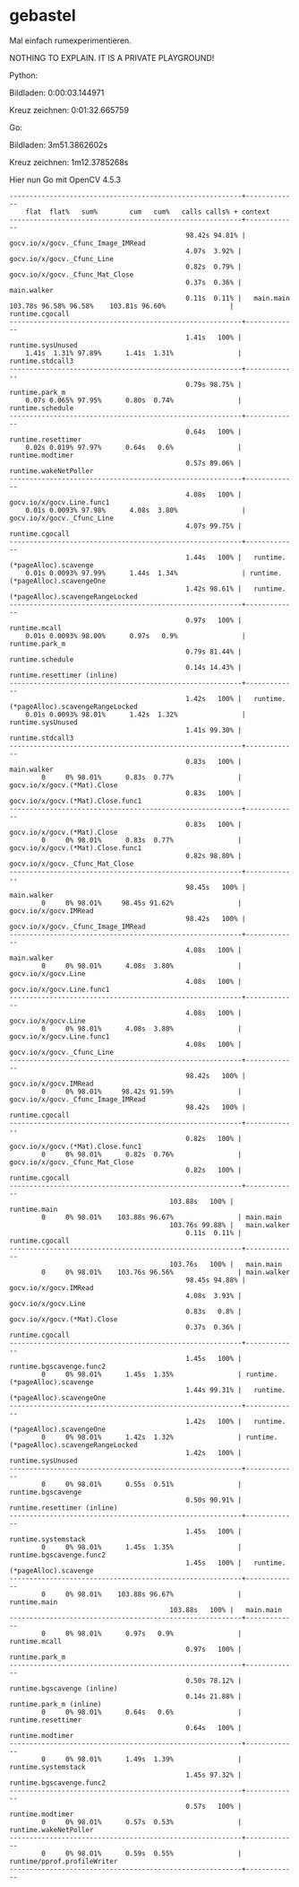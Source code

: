 # gebastel
Mal einfach rumexperimentieren.

NOTHING TO EXPLAIN. IT IS A PRIVATE PLAYGROUND!

Python:

Bildladen:      0:00:03.144971

Kreuz zeichnen: 0:01:32.665759

Go:

Bildladen:      3m51.3862602s

Kreuz zeichnen: 1m12.3785268s

Hier nun Go mit OpenCV 4.5.3

    ----------------------------------------------------------+-------------
        flat  flat%   sum%        cum   cum%   calls calls% + context
    ----------------------------------------------------------+-------------
                                                98.42s 94.81% |   gocv.io/x/gocv._Cfunc_Image_IMRead
                                                4.07s  3.92% |   gocv.io/x/gocv._Cfunc_Line
                                                0.82s  0.79% |   gocv.io/x/gocv._Cfunc_Mat_Close
                                                0.37s  0.36% |   main.walker
                                                0.11s  0.11% |   main.main
    103.78s 96.58% 96.58%    103.81s 96.60%                | runtime.cgocall
    ----------------------------------------------------------+-------------
                                                1.41s   100% |   runtime.sysUnused
        1.41s  1.31% 97.89%      1.41s  1.31%                | runtime.stdcall3
    ----------------------------------------------------------+-------------
                                                0.79s 98.75% |   runtime.park_m
        0.07s 0.065% 97.95%      0.80s  0.74%                | runtime.schedule
    ----------------------------------------------------------+-------------
                                                0.64s   100% |   runtime.resettimer
        0.02s 0.019% 97.97%      0.64s   0.6%                | runtime.modtimer
                                                0.57s 89.06% |   runtime.wakeNetPoller
    ----------------------------------------------------------+-------------
                                                4.08s   100% |   gocv.io/x/gocv.Line.func1
        0.01s 0.0093% 97.98%      4.08s  3.80%                | gocv.io/x/gocv._Cfunc_Line
                                                4.07s 99.75% |   runtime.cgocall
    ----------------------------------------------------------+-------------
                                                1.44s   100% |   runtime.(*pageAlloc).scavenge
        0.01s 0.0093% 97.99%      1.44s  1.34%                | runtime.(*pageAlloc).scavengeOne
                                                1.42s 98.61% |   runtime.(*pageAlloc).scavengeRangeLocked
    ----------------------------------------------------------+-------------
                                                0.97s   100% |   runtime.mcall
        0.01s 0.0093% 98.00%      0.97s   0.9%                | runtime.park_m
                                                0.79s 81.44% |   runtime.schedule
                                                0.14s 14.43% |   runtime.resettimer (inline)
    ----------------------------------------------------------+-------------
                                                1.42s   100% |   runtime.(*pageAlloc).scavengeRangeLocked
        0.01s 0.0093% 98.01%      1.42s  1.32%                | runtime.sysUnused
                                                1.41s 99.30% |   runtime.stdcall3
    ----------------------------------------------------------+-------------
                                                0.83s   100% |   main.walker
            0     0% 98.01%      0.83s  0.77%                | gocv.io/x/gocv.(*Mat).Close
                                                0.83s   100% |   gocv.io/x/gocv.(*Mat).Close.func1
    ----------------------------------------------------------+-------------
                                                0.83s   100% |   gocv.io/x/gocv.(*Mat).Close
            0     0% 98.01%      0.83s  0.77%                | gocv.io/x/gocv.(*Mat).Close.func1
                                                0.82s 98.80% |   gocv.io/x/gocv._Cfunc_Mat_Close
    ----------------------------------------------------------+-------------
                                                98.45s   100% |   main.walker
            0     0% 98.01%     98.45s 91.62%                | gocv.io/x/gocv.IMRead
                                                98.42s   100% |   gocv.io/x/gocv._Cfunc_Image_IMRead
    ----------------------------------------------------------+-------------
                                                4.08s   100% |   main.walker
            0     0% 98.01%      4.08s  3.80%                | gocv.io/x/gocv.Line
                                                4.08s   100% |   gocv.io/x/gocv.Line.func1
    ----------------------------------------------------------+-------------
                                                4.08s   100% |   gocv.io/x/gocv.Line
            0     0% 98.01%      4.08s  3.80%                | gocv.io/x/gocv.Line.func1
                                                4.08s   100% |   gocv.io/x/gocv._Cfunc_Line
    ----------------------------------------------------------+-------------
                                                98.42s   100% |   gocv.io/x/gocv.IMRead
            0     0% 98.01%     98.42s 91.59%                | gocv.io/x/gocv._Cfunc_Image_IMRead
                                                98.42s   100% |   runtime.cgocall
    ----------------------------------------------------------+-------------
                                                0.82s   100% |   gocv.io/x/gocv.(*Mat).Close.func1
            0     0% 98.01%      0.82s  0.76%                | gocv.io/x/gocv._Cfunc_Mat_Close
                                                0.82s   100% |   runtime.cgocall
    ----------------------------------------------------------+-------------
                                            103.88s   100% |   runtime.main
            0     0% 98.01%    103.88s 96.67%                | main.main
                                            103.76s 99.88% |   main.walker
                                                0.11s  0.11% |   runtime.cgocall
    ----------------------------------------------------------+-------------
                                            103.76s   100% |   main.main
            0     0% 98.01%    103.76s 96.56%                | main.walker
                                                98.45s 94.88% |   gocv.io/x/gocv.IMRead
                                                4.08s  3.93% |   gocv.io/x/gocv.Line
                                                0.83s   0.8% |   gocv.io/x/gocv.(*Mat).Close
                                                0.37s  0.36% |   runtime.cgocall
    ----------------------------------------------------------+-------------
                                                1.45s   100% |   runtime.bgscavenge.func2
            0     0% 98.01%      1.45s  1.35%                | runtime.(*pageAlloc).scavenge
                                                1.44s 99.31% |   runtime.(*pageAlloc).scavengeOne
    ----------------------------------------------------------+-------------
                                                1.42s   100% |   runtime.(*pageAlloc).scavengeOne
            0     0% 98.01%      1.42s  1.32%                | runtime.(*pageAlloc).scavengeRangeLocked
                                                1.42s   100% |   runtime.sysUnused
    ----------------------------------------------------------+-------------
            0     0% 98.01%      0.55s  0.51%                | runtime.bgscavenge
                                                0.50s 90.91% |   runtime.resettimer (inline)
    ----------------------------------------------------------+-------------
                                                1.45s   100% |   runtime.systemstack
            0     0% 98.01%      1.45s  1.35%                | runtime.bgscavenge.func2
                                                1.45s   100% |   runtime.(*pageAlloc).scavenge
    ----------------------------------------------------------+-------------
            0     0% 98.01%    103.88s 96.67%                | runtime.main
                                            103.88s   100% |   main.main
    ----------------------------------------------------------+-------------
            0     0% 98.01%      0.97s   0.9%                | runtime.mcall
                                                0.97s   100% |   runtime.park_m
    ----------------------------------------------------------+-------------
                                                0.50s 78.12% |   runtime.bgscavenge (inline)
                                                0.14s 21.88% |   runtime.park_m (inline)
            0     0% 98.01%      0.64s   0.6%                | runtime.resettimer
                                                0.64s   100% |   runtime.modtimer
    ----------------------------------------------------------+-------------
            0     0% 98.01%      1.49s  1.39%                | runtime.systemstack
                                                1.45s 97.32% |   runtime.bgscavenge.func2
    ----------------------------------------------------------+-------------
                                                0.57s   100% |   runtime.modtimer
            0     0% 98.01%      0.57s  0.53%                | runtime.wakeNetPoller
    ----------------------------------------------------------+-------------
            0     0% 98.01%      0.59s  0.55%                | runtime/pprof.profileWriter
    ----------------------------------------------------------+-------------
